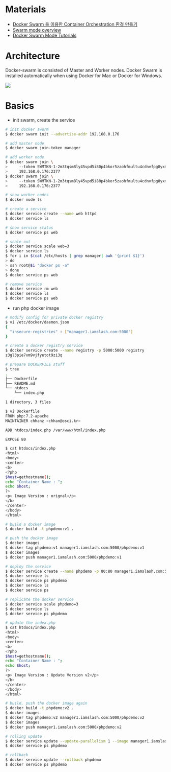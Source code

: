 # Materials

* [Docker Swarm 을 이용한 Container Orchestration 환경 만들기](https://tech.osci.kr/2019/02/13/59736201/)
* [Swarm mode overview](https://docs.docker.com/engine/swarm/)
* [Docker Swarm Mode Tutorials](https://github.com/docker/labs/tree/master/swarm-mode)

# Architecture 

Docker-swarm is consisted of Master and Worker nodes. Docker Swarm is installed automatically when using Docker for Mac or Docker for Windows.

![](https://docs.docker.com/engine/swarm/images/swarm-diagram.png)

# Basics

* init swarm, create the service

```bash
# init docker swarm
$ docker swarm init --advertise-addr 192.168.0.176

# add master node
$ docker swarm join-token manager

# add worker node
$ docker swarm join \
>     --token SWMTKN-1-2m3tqsm8ly45vpd5i80p4bkor5zaohfmultu4cdnvfpg8yxmuk-9ghru6puwdvqms3bn7zqtiyvt \
>     192.168.0.176:2377
$ docker swarm join \
>     --token SWMTKN-1-2m3tqsm8ly45vpd5i80p4bkor5zaohfmultu4cdnvfpg8yxmuk-9ghru6puwdvqms3bn7zqtiyvt \
>     192.168.0.176:2377

# show worker nodes
$ docker node ls

# create a service
$ docker service create --name web httpd
$ docker service ls

# show service status
$ docker service ps web

# scale out
$ docker service scale web=3
$ docker service ls
$ for i in $(cat /etc/hosts | grep manager| awk '{print $1}')
> do
> ssh root@$i "docker ps -a"
> done
$ docker service ps web

# remove service
$ docker service rm web
$ docker service ls
$ docker service ps web
```

* run php docker image

```bash
# modify config for private docker registry
$ vi /etc/docker/daemon.json
{
  "insecure-registries" : ["manager1.iamslash.com:5000"]
}

# create a docker registry service
$ docker service create --name registry -p 5000:5000 registry
z3gl3pie7xm9vjfyetot9zi3q

# prepare DOCKERFILE stuff
$ tree
.
├── Dockerfile
├── README.md
└── htdocs
    └── index.php

1 directory, 3 files

$ vi Dockerfile
FROM php:7.2-apache
MAINTAINER chhanz <chhan@osci.kr>

ADD htdocs/index.php /var/www/html/index.php

EXPOSE 80

$ cat htdocs/index.php
<html>
<body>
<center>
<b>
<?php
$host=gethostname();
echo "Container Name : ";
echo $host;
?>
<p> Image Version : orignal</p>
</b>
</center>
</body>
</html>

# build a docker image
$ docker build -t phpdemo:v1 .

# push the docker image
$ docker images
$ docker tag phpdemo:v1 manager1.iamslash.com:5000/phpdemo:v1
$ docker images
$ docker push manager1.iamslash.com:5000/phpdemo:v1

# deploy the service
$ docker service create --name phpdemo -p 80:80 manager1.iamslash.com:5000/phpdemo:v1
$ docker service ls
$ docker service ps phpdemo
$ docker service ls
$ docker service ps

# replicate the docker service
$ docker service scale phpdemo=3
$ docker service ls
$ docker service ps phpdemo

# update the index.php
$ cat htdocs/index.php
<html>
<body>
<center>
<b>
<?php
$host=gethostname();
echo "Container Name : ";
echo $host;
?>
<p> Image Version : Update Version v2</p>
</b>
</center>
</body>
</html>

# build, push the docker image again
$ docker build -t phpdemo:v2 .
$ docker images
$ docker tag phpdemo:v2 manager1.iamslash.com:5000/phpdemo:v2
$ docker images
$ docker push manager1.iamslash.com:5000/phpdemo:v2

# rolling update
$ docker service update --update-parallelism 1 --image manager1.iamslash.com:5000/phpdemo:v2 phpdemo
$ docker service ps phpdemo

# rollback
$ docker service update --rollback phpdemo
$ docker service ps phpdemo
```
